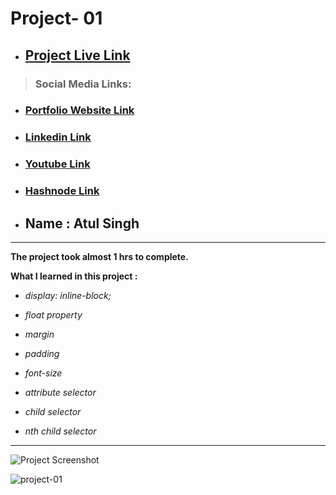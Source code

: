 # Project- 01


- ## [Project Live Link](https://fsjs2-20th-nov-project-01.netlify.app/)
 > ### Social Media Links:

- ### [Portfolio Website Link](https://www.findcoder.io/u/atulsinghatul)
- ### [Linkedin Link](https://www.linkedin.com/in/atul-singh-082529249/)
- ### [Youtube Link](https://www.youtube.com/channel/UCBNc9Vs9mAFxnAKjzWRqDFQ)
- ### [Hashnode Link](https://atulsinghatul.hashnode.dev/)

- ## Name : Atul Singh


---

**The project took almost 1 hrs to complete.**

**What I learned in this project :**

- _display: inline-block;_

- _float property_

- _margin_

- _padding_

- _font-size_

- _attribute selector_

- _child selector_

- _nth child selector_

---

![Project Screenshot](https://img.shields.io/badge/LiveClass-Project--1-blue)

![project-01](https://user-images.githubusercontent.com/112545072/210511349-bcefaaa1-264c-4ce9-8328-a7aef80c026a.png)
